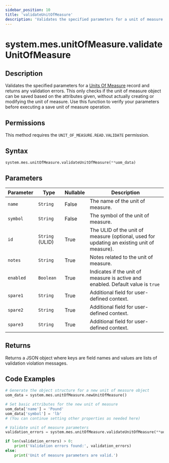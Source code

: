 ```yaml
---
sidebar_position: 10
title: 'validateUnitOfMeasure'
description: 'Validates the specified parameters for a unit of measure.'
---
```


# system.mes.unitOfMeasure.validateUnitOfMeasure

## Description

Validates the specified parameters for a [Units Of Measure](../../data-model/utility-models/unit-of-measure-model/unit-of-measure) record and returns any validation errors.
This only checks if the unit of measure object can be saved based on the attributes given, without actually creating or modifying the unit of measure. Use this function to verify your parameters before executing a save unit of measure operation.

## Permissions

This method requires the `UNIT_OF_MEASURE.READ.VALIDATE` permission.

## Syntax

```python
system.mes.unitOfMeasure.validateUnitOfMeasure(**uom_data)
```

## Parameters

| Parameter | Type            | Nullable | Description                                                                                |
| --------- | --------------- | -------- | ------------------------------------------------------------------------------------------ |
| `name`    | `String`        | False    | The name of the unit of measure.                                                           |
| `symbol`  | `String`        | False    | The symbol of the unit of measure.                                                         |
| `id`      | `String` (ULID) | True     | The ULID of the unit of measure (optional, used for updating an existing unit of measure). |
| `notes`   | `String`        | True     | Notes related to the unit of measure.                                                      |
| `enabled` | `Boolean`       | True     | Indicates if the unit of measure is active and enabled. Default value is `true`            |
| `spare1`  | `String`        | True     | Additional field for user-defined context.                                                 |
| `spare2`  | `String`        | True     | Additional field for user-defined context.                                                 |
| `spare3`  | `String`        | True     | Additional field for user-defined context.                                                 |

## Returns

Returns a JSON object where keys are field names and values are lists of validation violation messages.

## Code Examples

```python
# Generate the object structure for a new unit of measure object
uom_data = system.mes.unitOfMeasure.newUnitOfMeasure()

# Set basic attributes for the new unit of measure
uom_data['name'] = 'Pound'
uom_data['symbol'] = 'lb'
# (You can continue setting other properties as needed here)

# Validate unit of measure parameters
validation_errors = system.mes.unitOfMeasure.validateUnitOfMeasure(**uom_data)

if len(validation_errors) > 0:
    print('Validation errors found:', validation_errors)
else:
    print('Unit of measure parameters are valid.')
```
